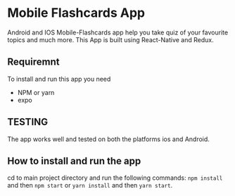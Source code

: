 # Mobile Flashcards App

Android and IOS Mobile-Flashcards app help you take quiz of your favourite topics and much more.
This App is built using React-Native and Redux.

## Requiremnt

To install and run this app you need
- NPM or yarn
- expo

## TESTING

The app works well and tested on both the platforms ios and Android.

## How to install and run the app

cd to main project directory and run the following commands:
`npm install` and then `npm start` or `yarn install` and then `yarn start`.